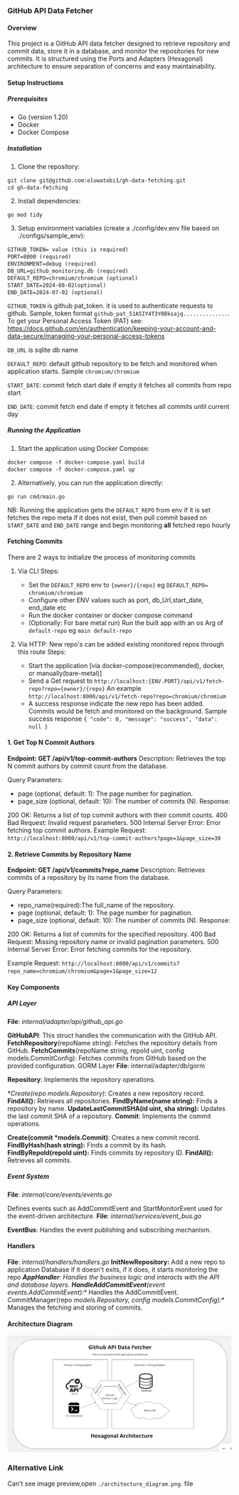 ### GitHub API Data Fetcher
#### Overview
This project is a GitHub API data fetcher designed to retrieve repository and commit data, store it in a database, and monitor the repositories for new commits. It is structured using the Ports and Adapters (Hexagonal) architecture to ensure separation of concerns and easy maintainability.

#### Setup Instructions
##### Prerequisites
- Go (version 1.20)
- Docker
- Docker Compose

##### Installation
1. Clone the repository:

```
git clone git@github.com:oluwatobi1/gh-data-fetching.git
cd gh-data-fetching
```
2. Install dependencies:
```
go mod tidy
```
3. Setup environment variables (create a ./config/dev.env file based on ./configs/sample_env):

```
GITHUB_TOKEN= value (this is required)
PORT=8000 (required)
ENVIRONMENT=debug (required)
DB_URL=github_monitoring.db (required)
DEFAULT_REPO=chromium/chromium (optional)
START_DATE=2024-08-02(optional)
END_DATE=2024-07-02 (optional)
```

`GITHUB_TOKEN` is  github pat_token. it is used to authenticate requests to github. Sample, token format `github_pat_51A5IY4T3Y0Bksajq..............`.
To get your Personal Access Token (PAT) see: https://docs.github.com/en/authentication/keeping-your-account-and-data-secure/managing-your-personal-access-tokens

`DB_URL` is sqlite db name

`DEFAULT_REPO`: default github repository to be fetch and monitored when application starts. Sample `chromium/chromium`

`START_DATE`: commit fetch start date if empty it fetches all commits from repo start

`END_DATE`: commit fetch end date if empty it fetches all commits until current day
##### Running the Application
1. Start the application using Docker Compose:
```
docker compose -f docker-compose.yaml build
docker compose -f docker-compose.yaml up
```
2. Alternatively, you can run the application directly:
```
go run cmd/main.go
```
NB: Running the application gets the  `DEFAULT_REPO` from env if it is set fetches the repo meta if it does not exist, then pull  commit based on  `START_DATE` and `END_DATE` range and begin monitoring **all** fetched repo hourly

#### Fetching Commits
There are 2 ways to initialize the process of monitoring commits
1. Via CLI
Steps:
    - Set the `DEFAULT_REPO` env to `{owner}/{repo}` eg `DEFAULT_REPO= chromium/chromium`
    - Configure other ENV values such as port, db_Url,start_date, end_date etc
    - Run the docker container or docker compose command
    - (Optionally: For bare metal run) Run the built app with an os Arg of `default-repo` eg `main default-repo`

2. Via HTTP: New repo's can be added existing monitored repos through this route
Steps:
    - Start the application [via docker-compose(recommended), docker, or manually(bare-metal)]
    - Send a Get request to `http://localhost:{ENV.PORT}/api/v1/fetch-repo?repo={owner}/{repo}`
    An example `http://localhost:8000/api/v1/fetch-repo?repo=chromium/chromium`
    - A success response indicate the new repo has been added. Commits would be fetch and monitored on the background.
    Sample success response `{
    "code": 0,
    "message": "success",
    "data": null
}`

#### 1. Get Top N Commit Authors
**Endpoint: GET /api/v1/top-commit-authors**
Description: Retrieves the top N commit authors by commit count from the database.

Query Parameters:
- page (optional, default: 1): The page number for pagination.
- page_size (optional, default: 10): The number of commits (N).
Response:

200 OK: Returns a list of top commit authors with their commit counts.
400 Bad Request: Invalid request parameters.
500 Internal Server Error: Error fetching top commit authors.
Example Request:
`http://localhost:8000/api/v1/top-commit-authors?page=1&page_size=30`


#### 2.  Retrieve Commits by Repository Name
**Endpoint: GET /api/v1/commits?repo_name**
Description: Retrieves commits of a repository by its name from the database.

Query Parameters:
- repo_name(required):The full_name of the repository.
- page (optional, default: 1): The page number for pagination.
- page_size (optional, default: 10): The number of commits (N).
Response:

200 OK: Returns a list of commits for the specified repository.
400 Bad Request: Missing repository name or invalid pagination parameters.
500 Internal Server Error: Error fetching commits for the repository.

Example Request:
`http://localhost:8000/api/v1/commits?repo_name=chromium/chromium&page=1&page_size=12`



#### Key Components
##### API Layer
**File**: _internal/adapter/api/github_api.go_

**GitHubAPI**: This struct handles the communication with the GitHub API.
**FetchRepository**(repoName string): Fetches the repository details from GitHub.
**FetchCommits**(repoName string, repoId uint, config models.CommitConfig): Fetches commits from GitHub based on the provided configuration.
GORM Layer
**File**: internal/adapter/db/gorm

**Repository**: Implements the repository operations.

**Create(repo *models.Repository):** Creates a new repository record.
**FindAll():** Retrieves all repositories.
**FindByName(name string):** Finds a repository by name.
**UpdateLastCommitSHA(id uint, sha string):** Updates the last commit SHA of a repository.
**Commit**: Implements the commit operations.

**Create(commit *models.Commit)**: Creates a new commit record.
**FindByHash(hash string):** Finds a commit by its hash.
**FindByRepoId(repoId uint):** Finds commits by repository ID.
**FindAll():** Retrieves all commits.


##### Event System
**File**: _internal/core/events/events.go_

Defines events such as AddCommitEvent and StartMonitorEvent used for the event-driven architecture.
**File**: _internal/services/event_bus.go_

**EventBus**: Handles the event publishing and subscribing mechanism.
#### Handlers
**File**: _internal/handlers/handlers.go_
**InitNewRepository:** Add a new repo to application Database if it doesn't exits, if it does, it starts monitoring the repo
***AppHandler**: Handles the business logic and interacts with the API and database layers.
**HandleAddCommitEvent**(event events.AddCommitEvent):** Handles the AddCommitEvent.
CommitManager(repo *models.Repository, config models.CommitConfig):** Manages the fetching and storing of commits.

#### Architecture Diagram
![architecture diagram](./architecture_diagram.png)

### Alternative  Link
Can't see image preview,open `./architecture_diagram.png`. file